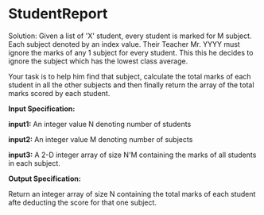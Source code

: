 # StudentReport
 Solution: Given a list of 'X' student, every student is marked for M subject. Each subject denoted  by an index value. Their Teacher Mr. YYYY must ignore the marks of any 1 subject for every student. This this he decides to ignore the subject which has the lowest class average. 
 
Your task is to help him find that subject, calculate the total marks of each student in all the other subjects and then finally return the array of the total marks scored by each student.

**Input Specification:**

**input1:**
An integer value N denoting number of students

**input2:**
An integer value M denoting number of subjects

**input3:**
A 2-D integer array of size N'M containing the marks of all students in each subject.

**Output Specification:**

Return an integer array of size N containing the total marks of each student afte deducting the score for that one subject.
